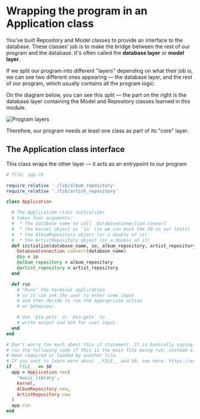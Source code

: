 # Wrapping the program in an Application class

You've built Repository and Model classes to provide an interface to the database. These
classes' job is to make the bridge between the rest of our program and the database. It's
often called the **database layer** or **model layer**.

If we split our program into different "layers" depending on what their job is, we can see
two different ones appearing — the database layer, and the rest of our program, which
usually contains all the program logic.

On the diagram below, you can see this split — the part on the right is the database layer
containing the Model and Repository classes learned in this module.

![Program layers](./resources/program-layers.png)

Therefore, our program needs at least one class as part of its "core" layer.

## The Application class interface

This class wraps the other layer — it acts as an entrypoint to our program

```ruby
# file: app.rb

require_relative './lib/album_repository'
require_relative './lib/artist_repository'

class Application

  # The Application class initializer
  # takes four arguments:
  #  * The database name to call `DatabaseConnection.connect`
  #  * the Kernel object as `io` (so we can mock the IO in our tests)
  #  * the AlbumRepository object (or a double of it)
  #  * the ArtistRepository object (or a double of it)
  def initialize(database_name, io, album_repository, artist_repository)
    DatabaseConnection.connect(database_name)
    @io = io
    @album_repository = album_repository
    @artist_repository = artist_repository
  end

  def run
    # "Runs" the terminal application
    # so it can ask the user to enter some input
    # and then decide to run the appropriate action
    # or behaviour.

    # Use `@io.puts` or `@io.gets` to
    # write output and ask for user input.
  end
end

# Don't worry too much about this if statement. It is basically saying "only
# run the following code if this is the main file being run, instead of having
# been required or loaded by another file.
# If you want to learn more about __FILE__ and $0, see here: https://en.wikibooks.org/wiki/Ruby_Programming/Syntax/Variables_and_Constants#Pre-defined_Variables
if __FILE__ == $0
  app = Application.new(
    'music_library',
    Kernel,
    AlbumRepository.new,
    ArtistRepository.new
  )
  app.run
end
```